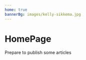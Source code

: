 ```yaml
---
home: true
bannerBg: images/kelly-sikkema.jpg
---
```


# HomePage

Prepare to publish some articles
